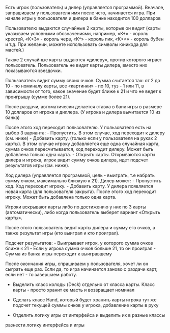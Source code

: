 Есть игрок (пользователь) и дилер (управляется программой).
Вначале, запрашиваем у пользователя имя после чего, начинается игра.
При начале игры у пользователя и дилера в банке находится 100 долларов

Пользователю выдаются случайные 2 карты, которые он видит
(карты указываем условными обозначениями, например, «К+» - король крестей,
«К<3» - король черв, «К^» - король пик, «К<>» - король бубен и т.д.
При желании, можете использовать символы юникода для мастей.)

Также 2 случайные карты выдаются «дилеру», против которого играет пользователь.
Пользователь не видит карты дилера, вместо них показываются звездочки.

Пользователь видит сумму своих очков.
Сумма считается так: от 2 до 10 - по номиналу карты, все «картинки» - по 10, туз - 1 или 11,
в зависимости от того, какое значение будет ближе к 21 и что не ведет к проигрышу (сумме более 21).

После раздачи, автоматически делается ставка в банк игры в размере 10 долларов от игрока и диллера.
(У игрока и дилера вычитается 10 из банка)

 После этого ход переходит пользователю. У пользователя есть на выбор 3 варианта:
             - Пропустить. В этом случае, ход переходит к дилеру (см. ниже)
             - Добавить карту. (только если у пользователя на руках 2 карты).
                В этом случае игроку добавляется еще одна случайная карта,
                сумма очков пересчитывается, ход переходит дилеру. Может быть добавлена только одна карта.
             - Открыть карты. Открываются карты дилера и игрока, игрок видит сумму очков дилера,
                идет подсчет результатов игры (см. ниже).

 Ход дилера (управляется программой, цель - выиграть, т.е набрать сумму очком, максимально близкую к 21).
 Дилер может:
             - Пропустить ход. Ход переходит игроку.
             - Добавить карту. У дилера появляется новая карта (для пользователя закрыта).
                После этого ход переходит игроку. Может быть добавлена только одна карта.

 Игроки вскрывают карты либо по достижению у них по 3 карты (автоматически),
    либо когда пользователь выберет вариант «Открыть карты».

 После этого пользователь видит карты дилера и сумму его очков,
    а также результат игры (кто выиграл и кто проиграл).

 Подсчет результатов:
             - Выигрывает игрок, у которого сумма очков ближе к 21
             - Если у игрока сумма очков больше 21, то он проиграл
             - Сумма из банка игры переходит к выигравшему

После окончания игры, спрашиваем у пользователя, хочет ли он сыграть еще раз.
Если да, то игра начинается заново с раздачи карт, если нет - то завершаем работу.




+ Выделить класс колоды (Deck) отдельно от класса карты.
  Класс карты - просто хранит ее масть и возвращает номинал

- Сделать класс Hand, который будет хранить карты игрока
  тут же подсчет текущей суммы очков у игрока, добавление карты в руку

- Отделить логику игры от интерфейса и выделить их в разные классы









разнести логику интерфейса и игры